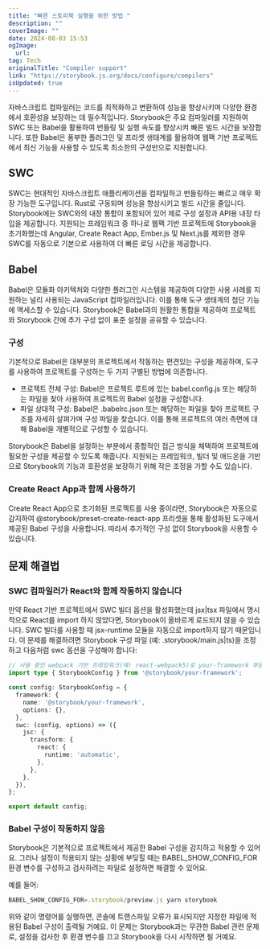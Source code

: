 ```yaml
---
title: "빠른 스토리북 실행을 위한 방법 "
description: ""
coverImage: ""
date: 2024-08-03 15:53
ogImage: 
  url: 
tag: Tech
originalTitle: "Compiler support"
link: "https://storybook.js.org/docs/configure/compilers"
isUpdated: true
---
```







자바스크립트 컴파일러는 코드를 최적화하고 변환하여 성능을 향상시키며 다양한 환경에서 호환성을 보장하는 데 필수적입니다. Storybook은 주요 컴파일러를 지원하여 SWC 또는 Babel을 활용하여 번들링 및 실행 속도를 향상시켜 빠른 빌드 시간을 보장합니다. 또한 Babel은 풍부한 플러그인 및 프리셋 생태계를 활용하여 웹팩 기반 프로젝트에서 최신 기능을 사용할 수 있도록 최소한의 구성만으로 지원합니다.

## SWC

SWC는 현대적인 자바스크립트 애플리케이션을 컴파일하고 번들링하는 빠르고 매우 확장 가능한 도구입니다. Rust로 구동되며 성능을 향상시키고 빌드 시간을 줄입니다. Storybook에는 SWC와의 내장 통합이 포함되어 있어 제로 구성 설정과 API용 내장 타입을 제공합니다. 지원되는 프레임워크 중 하나로 웹팩 기반 프로젝트에 Storybook을 초기화했는데 Angular, Create React App, Ember.js 및 Next.js를 제외한 경우 SWC를 자동으로 기본으로 사용하여 더 빠른 로딩 시간을 제공합니다.

## Babel



Babel은 모듈화 아키텍처와 다양한 플러그인 시스템을 제공하여 다양한 사용 사례를 지원하는 널리 사용되는 JavaScript 컴파일러입니다. 이를 통해 도구 생태계의 첨단 기능에 액세스할 수 있습니다. Storybook은 Babel과의 원활한 통합을 제공하여 프로젝트와 Storybook 간에 추가 구성 없이 표준 설정을 공유할 수 있습니다.

### 구성

기본적으로 Babel은 대부분의 프로젝트에서 작동하는 편견있는 구성을 제공하며, 도구를 사용하여 프로젝트를 구성하는 두 가지 구별된 방법에 의존합니다.

- 프로젝트 전체 구성: Babel은 프로젝트 루트에 있는 babel.config.js 또는 해당하는 파일을 찾아 사용하여 프로젝트의 Babel 설정을 구성합니다.
- 파일 상대적 구성: Babel은 .babelrc.json 또는 해당하는 파일을 찾아 프로젝트 구조를 자세히 살펴가며 구성 파일을 찾습니다. 이를 통해 프로젝트의 여러 측면에 대해 Babel을 개별적으로 구성할 수 있습니다.



Storybook은 Babel을 설정하는 부분에서 종합적인 접근 방식을 채택하여 프로젝트에 필요한 구성을 제공할 수 있도록 해줍니다. 지원되는 프레임워크, 빌더 및 애드온을 기반으로 Storybook의 기능과 호환성을 보장하기 위해 작은 조정을 가할 수도 있습니다.

### Create React App과 함께 사용하기

Create React App으로 초기화된 프로젝트를 사용 중이라면, Storybook은 자동으로 감지하여 @storybook/preset-create-react-app 프리셋을 통해 활성화된 도구에서 제공된 Babel 구성을 사용합니다. 따라서 추가적인 구성 없이 Storybook을 사용할 수 있습니다.

## 문제 해결법



### SWC 컴파일러가 React와 함께 작동하지 않습니다

만약 React 기반 프로젝트에서 SWC 빌더 옵션을 활성화했는데 jsx|tsx 파일에서 명시적으로 React를 import 하지 않았다면, Storybook이 올바르게 로드되지 않을 수 있습니다. SWC 빌더를 사용할 때 jsx-runtime 모듈을 자동으로 import하지 않기 때문입니다. 이 문제를 해결하려면 Storybook 구성 파일 (예: .storybook/main.js|ts)을 조정하고 다음처럼 swc 옵션을 구성해야 합니다:

```typescript
// 사용 중인 webpack 기반 프레임워크(예: react-webpack5)로 your-framework 부분을 바꿔주세요
import type { StorybookConfig } from '@storybook/your-framework';

const config: StorybookConfig = {
  framework: {
    name: '@storybook/your-framework',
    options: {},
  },
  swc: (config, options) => ({
    jsc: {
      transform: {
        react: {
          runtime: 'automatic',
        },
      },
    },
  }),
};

export default config;
```

### Babel 구성이 작동하지 않음



Storybook은 기본적으로 프로젝트에서 제공한 Babel 구성을 감지하고 적용할 수 있어요. 그러나 설정이 적용되지 않는 상황에 부딪힐 때는 BABEL_SHOW_CONFIG_FOR 환경 변수를 구성하고 검사하려는 파일로 설정하면 해결할 수 있어요. 

예를 들어:

```js
BABEL_SHOW_CONFIG_FOR=.storybook/preview.js yarn storybook
```

위와 같이 명령어를 실행하면, 콘솔에 트랜스파일 오류가 표시되지만 지정한 파일에 적용된 Babel 구성이 출력될 거예요. 이 문제는 Storybook과는 무관한 Babel 관련 문제로, 설정을 검사한 후 환경 변수를 끄고 Storybook을 다시 시작하면 될 거예요.